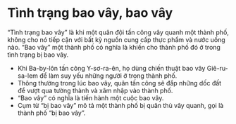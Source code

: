 # Tình trạng bao vây, bao vây

“Tình trạng bao vây” là khi một quân đội tấn công vây quanh một thành phố, không cho nó tiếp cận với bất kỳ nguồn cung cấp thực phẩm và nước uống nào. “Bao vây” một thành phố có nghĩa là khiến cho thành phố đó ở trong tình trạng bị bao vây.
- Khi Ba-by-lôn tấn công Y-sơ-ra-ên, họ dùng chiến thuật bao vây Giê-ru-sa-lem để làm suy yếu những người ở trong thành phố. 
- Thông thường trong lúc bao vây, quân tấn công sẽ đắp những dốc đất để vượt qua tường thành và xâm nhập vào thành phố. 
- “Bao vây” có nghĩa là tiến hành một cuộc bao vây.
- Cụm từ “bị bao vây” mô tả một thành phố bị quân thù vây quanh, gọi là thành phố “bị bao vây”.

